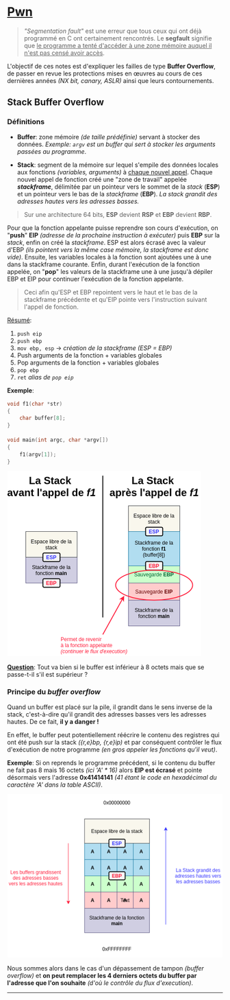 # [Pwn](https://en.wikipedia.org/wiki/Pwn)

> _"Segmentation fault"_ est une erreur que tous ceux qui ont déjà programmé en C ont certainement rencontrés. Le **segfault** signifie que <u>le programme a tenté d'accéder à une zone mémoire auquel il n'est pas censé avoir accès</u>.

L'objectif de ces notes est d'expliquer les failles de type **Buffer Overflow**, de passer en revue les protections mises en œuvres au cours de ces dernières années _(NX bit, canary, ASLR)_ ainsi que leurs contournements.

<!-- ## Un peu d'histoire

- 1988 - [**MORRIS**](http://ftp.cerias.purdue.edu/pub/doc/morris_worm/) 
- 1996 - [Smashing the stack for fun and profit](#)
... -->

## Stack Buffer Overflow

### Définitions

- **Buffer**: zone mémoire _(de taille prédéfinie)_ servant à stocker des données. _Exemple: `argv` est un buffer qui sert à stocker les arguments passées au programme_.


- **Stack**: segment de la mémoire sur lequel s'empile des données locales aux fonctions _(variables, arguments)_ à <u>chaque nouvel appel</u>. Chaque nouvel appel de fonction créé une "zone de travail" appelée **_stackframe_**, délimitée par un pointeur vers le sommet de la _stack_ (**ESP**) et un pointeur vers le bas de la _stackframe_ (**EBP**). _La stack grandit des adresses hautes vers les adresses basses._ 

> Sur une architecture 64 bits, **ESP** devient **RSP** et **EBP** devient **RBP**.

Pour que la fonction appelante puisse reprendre son cours d'exécution, on "**push**" **EIP** _(adresse de la prochaine instruction à exécuter)_ puis **EBP** sur la _stack_, enfin on créé la _stackframe_. ESP est alors écrasé avec la valeur d'EBP _(ils pointent vers la même case mémoire, la stackframe est donc vide)_. Ensuite, les variables locales à la fonction sont ajoutées une à une dans la stackframe courante. Enfin, durant l'exécution de la fonction appelée, on "**pop**" les valeurs de la stackframe une à une jusqu'à dépiler EBP et EIP pour continuer l'exécution de la fonction appelante. 

> Ceci afin qu'ESP et EBP repointent vers le haut et le bas de la stackframe précédente et qu'EIP pointe vers l'instruction suivant l'appel de fonction. 

<u>Résumé</u>:

1. `push eip`
2. `push ebp`
3. `mov ebp, esp` &rarr; _création de la stackframe (ESP = EBP)_
4. Push arguments de la fonction + variables globales <!-- Revoir l'ordre  -->
5. Pop arguments de la fonction + variables globales <!-- Revoir l'ordre  -->
6. `pop ebp`
7. `ret` _alias de `pop eip`_

**Exemple**:

```c
void f1(char *str)
{
    char buffer[8];
}

void main(int argc, char *argv[])
{
    f1(argv[1]);
}
```

![Stackframes](images/stackframes.png)

<u>**Question**</u>: Tout va bien si le buffer est inférieur à 8 octets mais que se passe-t-il s'il est supérieur ?

### Principe du _buffer overflow_

Quand un buffer est placé sur la pile, il grandit dans le sens inverse de la stack, c'est-à-dire qu'il grandit des adresses basses vers les adresses hautes. De ce fait, **il y a danger !** 

En effet, le buffer peut potentiellement réécrire le contenu des registres qui ont été push sur la stack _({r,e}bp, {r,e}ip)_ et par conséquent contrôler le flux d'exécution de notre programme _(en gros appeler les fonctions qu'il veut)_.

**Exemple**: Si on reprends le programme précédent, si le contenu du buffer ne fait pas 8 mais 16 octets _(ici 'A' * 16)_ alors **EIP est écrasé** et pointe désormais vers l'adresse **0x41414141** _(41 étant le code en hexadécimal du caractère 'A' dans la table ASCII)_.

![overflow example](images/overflow.png)

<!-- ![A table ASCII](images/A-41-ASCII.png) -->

Nous sommes alors dans le cas d'un dépassement de tampon _(buffer overflow)_ et **on peut remplacer les 4 derniers octets du buffer par l'adresse que l'on souhaite** _(d'où le contrôle du flux d'execution)_. 

___